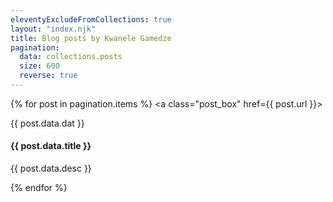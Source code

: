 ```yaml
---
eleventyExcludeFromCollections: true
layout: "index.njk"
title: Blog posts by Kwanele Gamedze
pagination:
  data: collections.posts
  size: 600
  reverse: true
---
```


{% for post in pagination.items %}
  <a class="post_box" href={{ post.url }}>
    <p>{{ post.data.dat }} </p>
    <h4>{{ post.data.title }} </h4>
    <p>{{ post.data.desc }} </p>
  </a>
{% endfor %}
